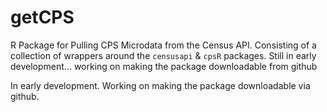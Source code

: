 # getCPS
R Package for Pulling CPS Microdata from the Census API. Consisting of a collection of wrappers around the `censusapi` & `cpsR` packages.
Still in early development... working on making the package downloadable from github

In early development. Working on making the package downloadable via github.

